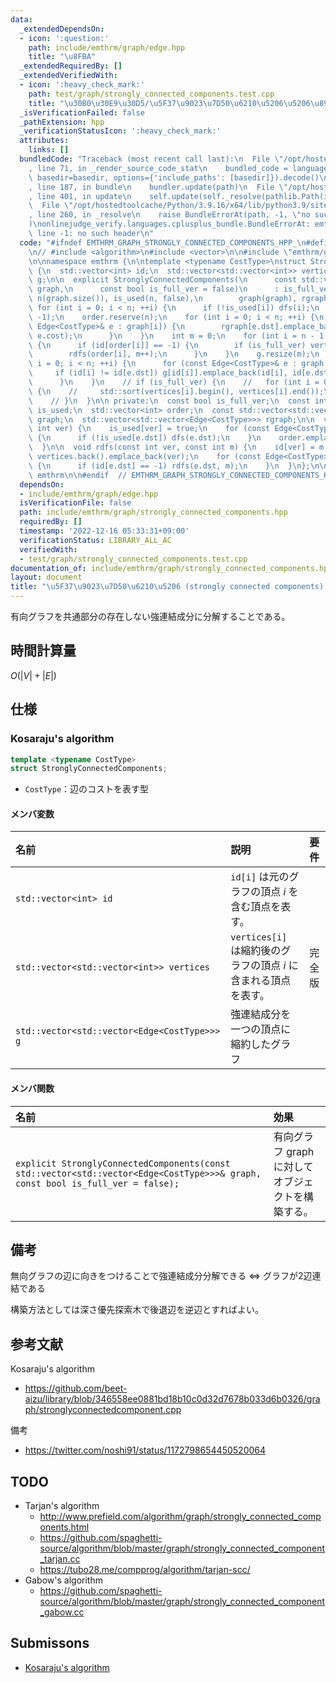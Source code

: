 ```yaml
---
data:
  _extendedDependsOn:
  - icon: ':question:'
    path: include/emthrm/graph/edge.hpp
    title: "\u8FBA"
  _extendedRequiredBy: []
  _extendedVerifiedWith:
  - icon: ':heavy_check_mark:'
    path: test/graph/strongly_connected_components.test.cpp
    title: "\u30B0\u30E9\u30D5/\u5F37\u9023\u7D50\u6210\u5206\u5206\u89E3"
  _isVerificationFailed: false
  _pathExtension: hpp
  _verificationStatusIcon: ':heavy_check_mark:'
  attributes:
    links: []
  bundledCode: "Traceback (most recent call last):\n  File \"/opt/hostedtoolcache/Python/3.9.16/x64/lib/python3.9/site-packages/onlinejudge_verify/documentation/build.py\"\
    , line 71, in _render_source_code_stat\n    bundled_code = language.bundle(stat.path,\
    \ basedir=basedir, options={'include_paths': [basedir]}).decode()\n  File \"/opt/hostedtoolcache/Python/3.9.16/x64/lib/python3.9/site-packages/onlinejudge_verify/languages/cplusplus.py\"\
    , line 187, in bundle\n    bundler.update(path)\n  File \"/opt/hostedtoolcache/Python/3.9.16/x64/lib/python3.9/site-packages/onlinejudge_verify/languages/cplusplus_bundle.py\"\
    , line 401, in update\n    self.update(self._resolve(pathlib.Path(included), included_from=path))\n\
    \  File \"/opt/hostedtoolcache/Python/3.9.16/x64/lib/python3.9/site-packages/onlinejudge_verify/languages/cplusplus_bundle.py\"\
    , line 260, in _resolve\n    raise BundleErrorAt(path, -1, \"no such header\"\
    )\nonlinejudge_verify.languages.cplusplus_bundle.BundleErrorAt: emthrm/graph/edge.hpp:\
    \ line -1: no such header\n"
  code: "#ifndef EMTHRM_GRAPH_STRONGLY_CONNECTED_COMPONENTS_HPP_\n#define EMTHRM_GRAPH_STRONGLY_CONNECTED_COMPONENTS_HPP_\n\
    \n// #include <algorithm>\n#include <vector>\n\n#include \"emthrm/graph/edge.hpp\"\
    \n\nnamespace emthrm {\n\ntemplate <typename CostType>\nstruct StronglyConnectedComponents\
    \ {\n  std::vector<int> id;\n  std::vector<std::vector<int>> vertices;\n  std::vector<std::vector<Edge<CostType>>>\
    \ g;\n\n  explicit StronglyConnectedComponents(\n      const std::vector<std::vector<Edge<CostType>>>&\
    \ graph,\n      const bool is_full_ver = false)\n      : is_full_ver(is_full_ver),\
    \ n(graph.size()), is_used(n, false),\n        graph(graph), rgraph(n) {\n   \
    \ for (int i = 0; i < n; ++i) {\n      if (!is_used[i]) dfs(i);\n    }\n    id.assign(n,\
    \ -1);\n    order.reserve(n);\n    for (int i = 0; i < n; ++i) {\n      for (const\
    \ Edge<CostType>& e : graph[i]) {\n        rgraph[e.dst].emplace_back(e.dst, e.src,\
    \ e.cost);\n      }\n    }\n    int m = 0;\n    for (int i = n - 1; i >= 0; --i)\
    \ {\n      if (id[order[i]] == -1) {\n        if (is_full_ver) vertices.emplace_back();\n\
    \        rdfs(order[i], m++);\n      }\n    }\n    g.resize(m);\n    for (int\
    \ i = 0; i < n; ++i) {\n      for (const Edge<CostType>& e : graph[i]) {\n   \
    \     if (id[i] != id[e.dst]) g[id[i]].emplace_back(id[i], id[e.dst], e.cost);\n\
    \      }\n    }\n    // if (is_full_ver) {\n    //   for (int i = 0; i < m; ++i)\
    \ {\n    //     std::sort(vertices[i].begin(), vertices[i].end());\n    //   }\n\
    \    // }\n  }\n\n private:\n  const bool is_full_ver;\n  const int n;\n  std::vector<bool>\
    \ is_used;\n  std::vector<int> order;\n  const std::vector<std::vector<Edge<CostType>>>\
    \ graph;\n  std::vector<std::vector<Edge<CostType>>> rgraph;\n\n  void dfs(const\
    \ int ver) {\n    is_used[ver] = true;\n    for (const Edge<CostType>& e : graph[ver])\
    \ {\n      if (!is_used[e.dst]) dfs(e.dst);\n    }\n    order.emplace_back(ver);\n\
    \  }\n\n  void rdfs(const int ver, const int m) {\n    id[ver] = m;\n    if (is_full_ver)\
    \ vertices.back().emplace_back(ver);\n    for (const Edge<CostType>& e : rgraph[ver])\
    \ {\n      if (id[e.dst] == -1) rdfs(e.dst, m);\n    }\n  }\n};\n\n}  // namespace\
    \ emthrm\n\n#endif  // EMTHRM_GRAPH_STRONGLY_CONNECTED_COMPONENTS_HPP_\n"
  dependsOn:
  - include/emthrm/graph/edge.hpp
  isVerificationFile: false
  path: include/emthrm/graph/strongly_connected_components.hpp
  requiredBy: []
  timestamp: '2022-12-16 05:33:31+09:00'
  verificationStatus: LIBRARY_ALL_AC
  verifiedWith:
  - test/graph/strongly_connected_components.test.cpp
documentation_of: include/emthrm/graph/strongly_connected_components.hpp
layout: document
title: "\u5F37\u9023\u7D50\u6210\u5206 (strongly connected components) \u5206\u89E3"
---
```


有向グラフを共通部分の存在しない強連結成分に分解することである。


## 時間計算量

$O(\lvert V \rvert + \lvert E \rvert)$


## 仕様

### Kosaraju's algorithm

```cpp
template <typename CostType>
struct StronglyConnectedComponents;
```

- `CostType`：辺のコストを表す型

#### メンバ変数

|名前|説明|要件|
|:--|:--|:--|
|`std::vector<int> id`|`id[i]` は元のグラフの頂点 $i$ を含む頂点を表す。||
|`std::vector<std::vector<int>> vertices`|`vertices[i]` は縮約後のグラフの頂点 $i$ に含まれる頂点を表す。|完全版|
|`std::vector<std::vector<Edge<CostType>>> g`|強連結成分を一つの頂点に縮約したグラフ||

#### メンバ関数

|名前|効果|
|:--|:--|
|`explicit StronglyConnectedComponents(const std::vector<std::vector<Edge<CostType>>>& graph, const bool is_full_ver = false);`|有向グラフ $\mathrm{graph}$ に対してオブジェクトを構築する。|


## 備考

無向グラフの辺に向きをつけることで強連結成分分解できる $\Leftrightarrow$ グラフが2辺連結である

構築方法としては深さ優先探索木で後退辺を逆辺とすればよい。


## 参考文献

Kosaraju's algorithm
- https://github.com/beet-aizu/library/blob/346558ee0881bd18b10c0d32d7678b033d6b0326/graph/stronglyconnectedcomponent.cpp

備考
- https://twitter.com/noshi91/status/1172798654450520064


## TODO

- Tarjan's algorithm
  - http://www.prefield.com/algorithm/graph/strongly_connected_components.html
  - https://github.com/spaghetti-source/algorithm/blob/master/graph/strongly_connected_component_tarjan.cc
  - https://tubo28.me/compprog/algorithm/tarjan-scc/
- Gabow's algorithm
  - https://github.com/spaghetti-source/algorithm/blob/master/graph/strongly_connected_component_gabow.cc


## Submissons

- [Kosaraju's algorithm](https://judge.yosupo.jp/submission/4441)

